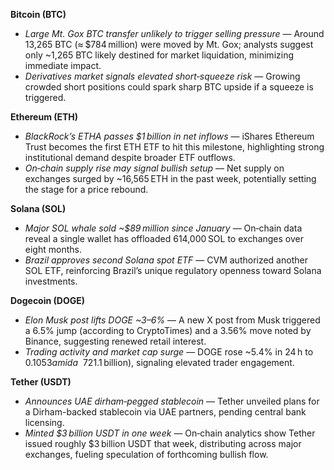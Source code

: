 **Bitcoin (BTC)**

- *Large Mt. Gox BTC transfer unlikely to trigger selling pressure* — Around 13,265 BTC (≈ $784 million) were moved by Mt. Gox; analysts suggest only ~1,265 BTC likely destined for market liquidation, minimizing immediate impact.
- *Derivatives market signals elevated short‑squeeze risk* — Growing crowded short positions could spark sharp BTC upside if a squeeze is triggered.

**Ethereum (ETH)**

- *BlackRock’s ETHA passes $1 billion in net inflows* — iShares Ethereum Trust becomes the first ETH ETF to hit this milestone, highlighting strong institutional demand despite broader ETF outflows.
- *On‑chain supply rise may signal bullish setup* — Net supply on exchanges surged by ~16,565 ETH in the past week, potentially setting the stage for a price rebound.

**Solana (SOL)**

- *Major SOL whale sold ~$89 million since January* — On‑chain data reveal a single wallet has offloaded 614,000 SOL to exchanges over eight months.
- *Brazil approves second Solana spot ETF* — CVM authorized another SOL ETF, reinforcing Brazil’s unique regulatory openness toward Solana investments.

**Dogecoin (DOGE)**

- *Elon Musk post lifts DOGE ~3–6%* — A new X post from Musk triggered a 6.5% jump (according to CryptoTimes) and a 3.56% move noted by Binance, suggesting renewed retail interest.
- *Trading activity and market cap surge* — DOGE rose ~5.4% in 24 h to $0.1053 amid a ~~72% spike in trading volume (~~$1.1 billion), signaling elevated trader engagement.

**Tether (USDT)**

- *Announces UAE dirham‑pegged stablecoin* — Tether unveiled plans for a Dirham-backed stablecoin via UAE partners, pending central bank licensing.
- *Minted $3 billion USDT in one week* — On‑chain analytics show Tether issued roughly $3 billion USDT that week, distributing across major exchanges, fueling speculation of forthcoming bullish flow.